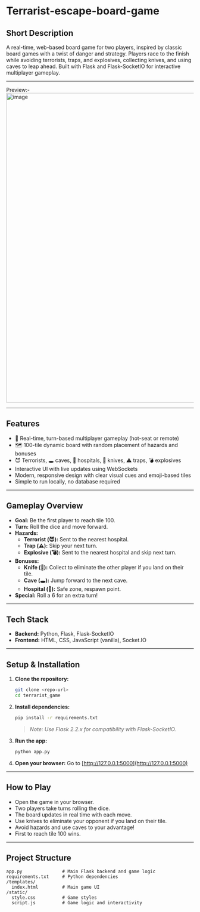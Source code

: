 # Terrarist-escape-board-game


## Short Description
A real-time, web-based board game for two players, inspired by classic board games with a twist of danger and strategy. Players race to the finish while avoiding terrorists, traps, and explosives, collecting knives, and using caves to leap ahead. Built with Flask and Flask-SocketIO for interactive multiplayer gameplay.

---
Preview:-
<img width="784" height="830" alt="image" src="https://github.com/user-attachments/assets/f411d928-b4b7-4352-8893-749b9da78cc2" />


---

## Features
- 🎲 Real-time, turn-based multiplayer gameplay (hot-seat or remote)
- 🗺️ 100-tile dynamic board with random placement of hazards and bonuses
- 😈 Terrorists, 🕳️ caves, 🏥 hospitals, 🔪 knives, ⚠️ traps, 💣 explosives
- Interactive UI with live updates using WebSockets
- Modern, responsive design with clear visual cues and emoji-based tiles
- Simple to run locally, no database required

---

## Gameplay Overview
- **Goal:** Be the first player to reach tile 100.
- **Turn:** Roll the dice and move forward.
- **Hazards:**
  - **Terrorist (😈):** Sent to the nearest hospital.
  - **Trap (⚠️):** Skip your next turn.
  - **Explosive (💣):** Sent to the nearest hospital and skip next turn.
- **Bonuses:**
  - **Knife (🔪):** Collect to eliminate the other player if you land on their tile.
  - **Cave (🕳️):** Jump forward to the next cave.
  - **Hospital (🏥):** Safe zone, respawn point.
- **Special:** Roll a 6 for an extra turn!

---


## Tech Stack
- **Backend:** Python, Flask, Flask-SocketIO
- **Frontend:** HTML, CSS, JavaScript (vanilla), Socket.IO

---

## Setup & Installation

1. **Clone the repository:**
   ```bash
   git clone <repo-url>
   cd terrarist_game
   ```
2. **Install dependencies:**
   ```bash
   pip install -r requirements.txt
   ```
   > _Note: Use Flask 2.2.x for compatibility with Flask-SocketIO._
3. **Run the app:**
   ```bash
   python app.py
   ```
4. **Open your browser:**
   Go to [http://127.0.0.1:5000](http://127.0.0.1:5000)

---

## How to Play
- Open the game in your browser.
- Two players take turns rolling the dice.
- The board updates in real time with each move.
- Use knives to eliminate your opponent if you land on their tile.
- Avoid hazards and use caves to your advantage!
- First to reach tile 100 wins.

---

## Project Structure
```
app.py               # Main Flask backend and game logic
requirements.txt     # Python dependencies
/templates/
  index.html         # Main game UI
/static/
  style.css          # Game styles
  script.js          # Game logic and interactivity
```
